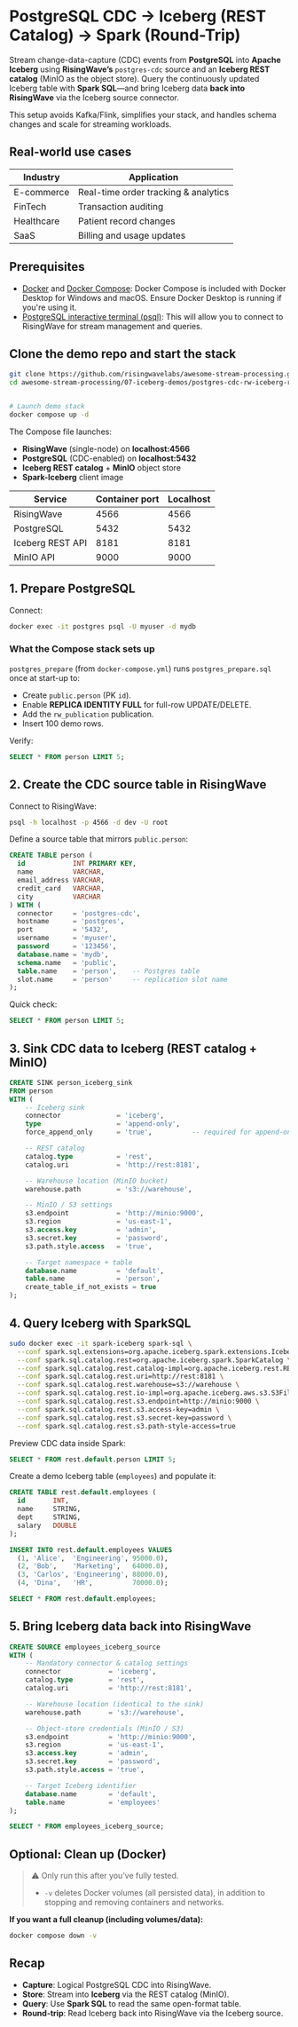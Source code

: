 # PostgreSQL CDC → Iceberg (REST Catalog) → Spark (Round-Trip)

Stream change-data-capture (CDC) events from **PostgreSQL** into **Apache Iceberg** using **RisingWave’s** `postgres-cdc` source and an **Iceberg REST catalog** (MinIO as the object store). Query the continuously updated Iceberg table with **Spark SQL**—and bring Iceberg data **back into RisingWave** via the Iceberg source connector.

This setup avoids Kafka/Flink, simplifies your stack, and handles schema changes and scale for streaming workloads.

## Real-world use cases

| Industry  | Application                                   |
|-----------|-----------------------------------------------|
| E-commerce | Real-time order tracking & analytics          |
| FinTech   | Transaction auditing                          |
| Healthcare| Patient record changes                        |
| SaaS      | Billing and usage updates                     |

## Prerequisites

- [Docker](https://docs.docker.com/get-docker/) and [Docker Compose](https://docs.docker.com/compose/install/): Docker Compose is included with Docker Desktop for Windows and macOS. Ensure Docker Desktop is running if you're using it.
- [PostgreSQL interactive terminal (psql)](https://www.postgresql.org/download/): This will allow you to connect to RisingWave for stream management and queries.

## Clone the demo repo and start the stack

```bash
git clone https://github.com/risingwavelabs/awesome-stream-processing.git
cd awesome-stream-processing/07-iceberg-demos/postgres-cdc-rw-iceberg-rest-spark


# Launch demo stack
docker compose up -d
````

The Compose file launches:

* **RisingWave** (single-node) on **localhost:4566**
* **PostgreSQL** (CDC-enabled) on **localhost:5432**
* **Iceberg REST catalog** + **MinIO** object store
* **Spark-Iceberg** client image

| Service          | Container port | Localhost |
| ---------------- | -------------- | --------- |
| RisingWave       | 4566           | 4566      |
| PostgreSQL       | 5432           | 5432      |
| Iceberg REST API | 8181           | 8181      |
| MinIO API        | 9000           | 9000      |

## 1. Prepare PostgreSQL

Connect:

```bash
docker exec -it postgres psql -U myuser -d mydb
```

### What the Compose stack sets up

`postgres_prepare` (from `docker-compose.yml`) runs `postgres_prepare.sql` once at start-up to:

* Create `public.person` (PK `id`).
* Enable **REPLICA IDENTITY FULL** for full-row UPDATE/DELETE.
* Add the `rw_publication` publication.
* Insert 100 demo rows.

Verify:

```sql
SELECT * FROM person LIMIT 5;
```

## 2. Create the CDC source table in RisingWave

Connect to RisingWave:

```bash
psql -h localhost -p 4566 -d dev -U root
```

Define a source table that mirrors `public.person`:

```sql
CREATE TABLE person (
  id            INT PRIMARY KEY,
  name          VARCHAR,
  email_address VARCHAR,
  credit_card   VARCHAR,
  city          VARCHAR
) WITH (
  connector     = 'postgres-cdc',
  hostname      = 'postgres',
  port          = '5432',
  username      = 'myuser',
  password      = '123456',
  database.name = 'mydb',
  schema.name   = 'public',
  table.name    = 'person',    -- Postgres table
  slot.name     = 'person'     -- replication slot name
);
```

Quick check:

```sql
SELECT * FROM person LIMIT 5;
```

## 3. Sink CDC data to Iceberg (REST catalog + MinIO)

```sql
CREATE SINK person_iceberg_sink
FROM person
WITH (
    -- Iceberg sink
    connector              = 'iceberg',
    type                   = 'append-only',
    force_append_only      = 'true',          -- required for append-only

    -- REST catalog
    catalog.type           = 'rest',
    catalog.uri            = 'http://rest:8181',

    -- Warehouse location (MinIO bucket)
    warehouse.path         = 's3://warehouse',

    -- MinIO / S3 settings
    s3.endpoint            = 'http://minio:9000',
    s3.region              = 'us-east-1',
    s3.access.key          = 'admin',
    s3.secret.key          = 'password',
    s3.path.style.access   = 'true',

    -- Target namespace + table
    database.name          = 'default',
    table.name             = 'person',
    create_table_if_not_exists = true
);
```

## 4. Query Iceberg with SparkSQL

```bash
sudo docker exec -it spark-iceberg spark-sql \
  --conf spark.sql.extensions=org.apache.iceberg.spark.extensions.IcebergSparkSessionExtensions \
  --conf spark.sql.catalog.rest=org.apache.iceberg.spark.SparkCatalog \
  --conf spark.sql.catalog.rest.catalog-impl=org.apache.iceberg.rest.RESTCatalog \
  --conf spark.sql.catalog.rest.uri=http://rest:8181 \
  --conf spark.sql.catalog.rest.warehouse=s3://warehouse \
  --conf spark.sql.catalog.rest.io-impl=org.apache.iceberg.aws.s3.S3FileIO \
  --conf spark.sql.catalog.rest.s3.endpoint=http://minio:9000 \
  --conf spark.sql.catalog.rest.s3.access-key=admin \
  --conf spark.sql.catalog.rest.s3.secret-key=password \
  --conf spark.sql.catalog.rest.s3.path-style-access=true
```

Preview CDC data inside Spark:

```sql
SELECT * FROM rest.default.person LIMIT 5;
```

Create a demo Iceberg table (`employees`) and populate it:

```sql
CREATE TABLE rest.default.employees (
  id       INT,
  name     STRING,
  dept     STRING,
  salary   DOUBLE
);

INSERT INTO rest.default.employees VALUES
  (1, 'Alice',  'Engineering', 95000.0),
  (2, 'Bob',    'Marketing',   64000.0),
  (3, 'Carlos', 'Engineering', 88000.0),
  (4, 'Dina',   'HR',          70000.0);

SELECT * FROM rest.default.employees;
```

## 5. Bring Iceberg data back into RisingWave

```sql
CREATE SOURCE employees_iceberg_source
WITH (
    -- Mandatory connector & catalog settings
    connector            = 'iceberg',
    catalog.type         = 'rest',
    catalog.uri          = 'http://rest:8181',

    -- Warehouse location (identical to the sink)
    warehouse.path       = 's3://warehouse',

    -- Object-store credentials (MinIO / S3)
    s3.endpoint          = 'http://minio:9000',
    s3.region            = 'us-east-1',
    s3.access.key        = 'admin',
    s3.secret.key        = 'password',
    s3.path.style.access = 'true',

    -- Target Iceberg identifier
    database.name        = 'default',
    table.name           = 'employees'
);

SELECT * FROM employees_iceberg_source;
```

## Optional: Clean up (Docker)

> ⚠️ Only run this after you’ve fully tested.
>
> * `-v` deletes Docker volumes (all persisted data), in addition to stopping and removing containers and networks.

**If you want a full cleanup (including volumes/data):**

```bash
docker compose down -v
```

## Recap

* **Capture**: Logical PostgreSQL CDC into RisingWave.
* **Store**: Stream into **Iceberg** via the REST catalog (MinIO).
* **Query**: Use **Spark SQL** to read the same open-format table.
* **Round-trip**: Read Iceberg back into RisingWave via the Iceberg source.
